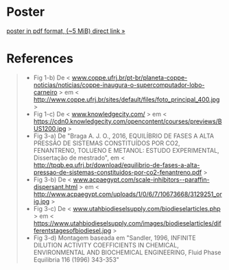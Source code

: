 # Poster

[poster in pdf format, (~5 MiB) direct link »](https://github.com/iurisegtovich/PyTherm-applied-thermodynamics/raw/gh-pages/archive/presentation/20171109-UFRJ-ptBR-coloquio-peq/20171108c--Segtovich-Medeiros-Tavares--coloquio-peq-2017.pdf)

# References

>- Fig 1-b) De < www.coppe.ufrj.br/pt-br/planeta-coppe-noticias/noticias/coppe-inaugura-o-supercomputador-lobo-carneiro > em < http://www.coppe.ufrj.br/sites/default/files/foto_principal_400.jpg >
>- Fig 1-c) De < www.knowledgecity.com/ > em < https://cdn0.knowledgecity.com/opencontent/courses/previews/BUS1200.jpg >
>- Fig 3-a) De "Braga A. J. O., 2016, EQUILÍBRIO DE FASES A ALTA PRESSÃO DE SISTEMAS CONSTITUÍDOS POR CO2, FENANTRENO, TOLUENO E METANOL: ESTUDO EXPERIMENTAL, Dissertação de mestrado", em < http://tpqb.eq.ufrj.br/download/equilibrio-de-fases-a-alta-pressao-de-sistemas-constituidos-por-co2-fenantreno.pdf >
>- Fig 3-b) De < www.acpaegypt.com/scale-inhibitors--paraffin-dispersant.html > em < http://www.acpaegypt.com/uploads/1/0/6/7/10673668/3129251_orig.jpg >
>- Fig 3-c) De < www.utahbiodieselsupply.com/biodieselarticles.php > em < https://www.utahbiodieselsupply.com/images/biodieselarticles/differentstagesofbiodiesel.jpg >
>- Fig 3-d) Montagem baseada em "Sandler, 1996, INFINITE DILUTION ACTIVITY COEFFICIENTS IN CHEMICAL, ENVIRONMENTAL AND BIOCHEMICAL ENGINEERING, Fluid Phase Equilibria 116 (1996) 343-353"
